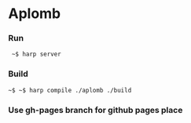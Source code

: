 # Aplomb

### Run
`` ~$ harp server``

### Build

``~$ ~$ harp compile ./aplomb ./build ``

### Use gh-pages branch for github pages place

